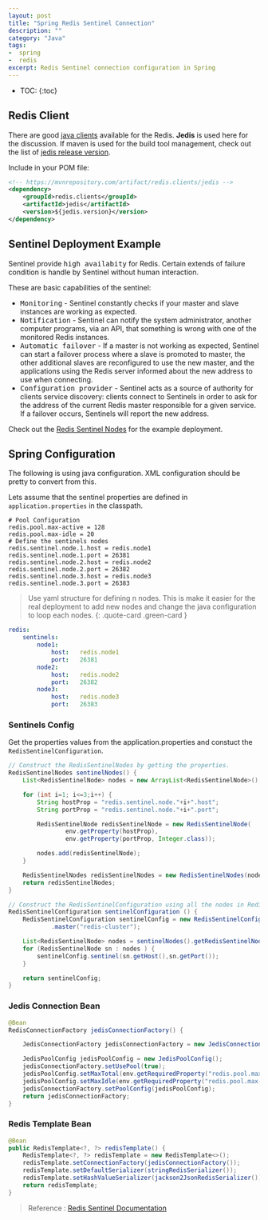 ```yaml
---
layout: post
title: "Spring Redis Sentinel Connection"
description: ""
category: "Java"
tags:
-  spring
-  redis
excerpt: Redis Sentinel connection configuration in Spring
---
```

* TOC:
{:toc}

##	Redis Client
There are good [java clients][] available for the Redis. __Jedis__ is used here for the discussion.
If maven is used for the build tool management, check out the list of [jedis release version][].

Include in your POM file:
```xml
<!-- https://mvnrepository.com/artifact/redis.clients/jedis -->
<dependency>
    <groupId>redis.clients</groupId>
    <artifactId>jedis</artifactId>
    <version>${jedis.version}</version>
</dependency>
```

##	Sentinel Deployment Example
Sentinel provide <kbd>high availabity</kbd> for Redis. Certain extends of failure condition is handle by Sentinel without human interaction.

These are basic capabilities of the sentinel:
* <kbd>Monitoring</kbd> - Sentinel constantly checks if your master and slave instances are working as expected.
* <kbd>Notification</kbd> - Sentinel can notify the system administrator, another computer programs, via an API, that something is wrong with one of the monitored Redis instances.
* <kbd>Automatic failover</kbd> - If a master is not working as expected, Sentinel can start a failover process where a slave is promoted to master, the other additional slaves are reconfigured to use the new master, and the applications using the Redis server informed about the new address to use when connecting.
* <kbd>Configuration provider</kbd> - Sentinel acts as a source of authority for clients service discovery: clients connect to Sentinels in order to ask for the address of the current Redis master responsible for a given service. If a failover occurs, Sentinels will report the new address.

Check out the [Redis Sentinel Nodes][] for the example deployment.

##	Spring Configuration
The following is using java configuration. XML configuration should be pretty to convert from this.

Lets assume that the sentinel properties are defined in `application.properties` in the classpath.
```properties
# Pool Configuration
redis.pool.max-active = 128
redis.pool.max-idle = 20
# Define the sentinels nodes
redis.sentinel.node.1.host = redis.node1
redis.sentinel.node.1.port = 26381
redis.sentinel.node.2.host = redis.node2
redis.sentinel.node.2.port = 26382
redis.sentinel.node.3.host = redis.node3
redis.sentinel.node.3.port = 26383
```


> Use yaml structure for defining n nodes. This is make it easier for the real deployment to add new nodes and change the java configuration to loop each nodes.
{: .quote-card .green-card }

```yaml
redis:
	sentinels:
		node1:
			host:	redis.node1
			port:	26381
		node2:
			host:	redis.node2
			port:	26382
		node3:
			host:	redis.node3
			port:	26383
```

### Sentinels Config
Get the properties values from the application.properties and constuct the `RedisSentinelConfiguration`.
```java
// Construct the RedisSentinelNodes by getting the properties.
RedisSentinelNodes sentinelNodes() {
	List<RedisSentinelNode> nodes = new ArrayList<RedisSentinelNode>();

	for (int i=1; i<=3;i++) {
		String hostProp = "redis.sentinel.node."+i+".host";
		String portProp = "redis.sentinel.node."+i+".port";

		RedisSentinelNode redisSentinelNode = new RedisSentinelNode(
				env.getProperty(hostProp),
				env.getProperty(portProp, Integer.class));

		nodes.add(redisSentinelNode);
	}

	RedisSentinelNodes redisSentinelNodes = new RedisSentinelNodes(nodes);
	return redisSentinelNodes;
}

// Construct the RedisSentinelConfiguration using all the nodes in RedisSentinelNodes
RedisSentinelConfiguration sentinelConfiguration () {
	RedisSentinelConfiguration sentinelConfig = new RedisSentinelConfiguration()
			.master("redis-cluster");

	List<RedisSentinelNode> nodes = sentinelNodes().getRedisSentinelNodes();
	for (RedisSentinelNode sn : nodes ) {
		sentinelConfig.sentinel(sn.getHost(),sn.getPort());
	}

	return sentinelConfig;
}
```

### Jedis Connection Bean
```java
@Bean
RedisConnectionFactory jedisConnectionFactory() {

	JedisConnectionFactory jedisConnectionFactory = new JedisConnectionFactory(sentinelConfiguration());

	JedisPoolConfig jedisPoolConfig = new JedisPoolConfig();
	jedisConnectionFactory.setUsePool(true);
	jedisPoolConfig.setMaxTotal(env.getRequiredProperty("redis.pool.max-active", Integer.class));
	jedisPoolConfig.setMaxIdle(env.getRequiredProperty("redis.pool.max-idle", Integer.class));
	jedisConnectionFactory.setPoolConfig(jedisPoolConfig);
	return jedisConnectionFactory;
}
```

### Redis Template Bean
```java
@Bean
public RedisTemplate<?, ?> redisTemplate() {
	RedisTemplate<?, ?> redisTemplate = new RedisTemplate<>();
	redisTemplate.setConnectionFactory(jedisConnectionFactory());
	redisTemplate.setDefaultSerializer(stringRedisSerializer());
	redisTemplate.setHashValueSerializer(jackson2JsonRedisSerializer());
	return redisTemplate;
}
```

> Reference : [Redis Sentinel Documentation][]

[java clients]:	https://redis.io/clients#java
[jedis release version]:	https://mvnrepository.com/artifact/redis.clients/jedis
[Redis Sentinel Nodes]:	https://github.com/ningthoujam-lokhendro/RedisSentinelNodes
[Redis Sentinel Documentation]: https://redis.io/topics/sentinel
